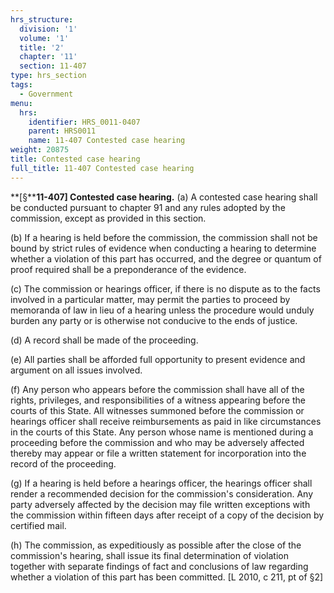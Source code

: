 ```yaml
---
hrs_structure:
  division: '1'
  volume: '1'
  title: '2'
  chapter: '11'
  section: 11-407
type: hrs_section
tags:
  - Government
menu:
  hrs:
    identifier: HRS_0011-0407
    parent: HRS0011
    name: 11-407 Contested case hearing
weight: 20875
title: Contested case hearing
full_title: 11-407 Contested case hearing
---
```

**[§****11-407] Contested case hearing.** (a) A contested case hearing shall be conducted pursuant to chapter 91 and any rules adopted by the commission, except as provided in this section.

(b) If a hearing is held before the commission, the commission shall not be bound by strict rules of evidence when conducting a hearing to determine whether a violation of this part has occurred, and the degree or quantum of proof required shall be a preponderance of the evidence.

(c) The commission or hearings officer, if there is no dispute as to the facts involved in a particular matter, may permit the parties to proceed by memoranda of law in lieu of a hearing unless the procedure would unduly burden any party or is otherwise not conducive to the ends of justice.

(d) A record shall be made of the proceeding.

(e) All parties shall be afforded full opportunity to present evidence and argument on all issues involved.

(f) Any person who appears before the commission shall have all of the rights, privileges, and responsibilities of a witness appearing before the courts of this State. All witnesses summoned before the commission or hearings officer shall receive reimbursements as paid in like circumstances in the courts of this State. Any person whose name is mentioned during a proceeding before the commission and who may be adversely affected thereby may appear or file a written statement for incorporation into the record of the proceeding.

(g) If a hearing is held before a hearings officer, the hearings officer shall render a recommended decision for the commission's consideration. Any party adversely affected by the decision may file written exceptions with the commission within fifteen days after receipt of a copy of the decision by certified mail.

(h) The commission, as expeditiously as possible after the close of the commission's hearing, shall issue its final determination of violation together with separate findings of fact and conclusions of law regarding whether a violation of this part has been committed. [L 2010, c 211, pt of §2]
